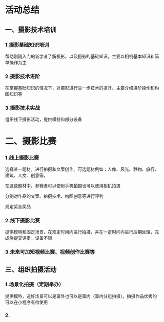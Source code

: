 # 活动总结

## 一、摄影技术培训

### 1.摄影基础知识培训

帮助刚刚入门的新学者了解摄影，以及摄影的基础知识。主要以相机基本知识和简单操作为主

### 2.摄影技术进阶

在掌握基础知识的情况下，对摄影进行进一步技术的提升。主要介绍进阶操作和构图知识等

### 3.摄影技术实战

组织线下摄影活动，提供模特和部分设备



# 二、摄影比赛

### 1.线上摄影比赛 

选择某一题材，进行拍摄和文案创作。可选题材例如：人像、风光、静物、旅行、建筑、人文、创意等。

在这些题材中，参赛者可以使用手机拍摄也可以使用相机拍摄

分别对作品的文案、拍摄技术、构图创意等进行评判

规定奖金奖品



### 2.线下摄影比赛

提供模特和固定场景，在规定时间内进行拍摄，并在一定时间内进行后期处理，完成后提交评审。设备不限



### 3.未来可加短视频比赛、视频创作比赛等



## 三、组织拍摄活动

### 1.场景化拍摄（定期举办）

提供模特，选好场景可以是室外也可以是室内（室内分组拍摄），拍摄作品优秀的可以在小程序有偿使用

### 2.

